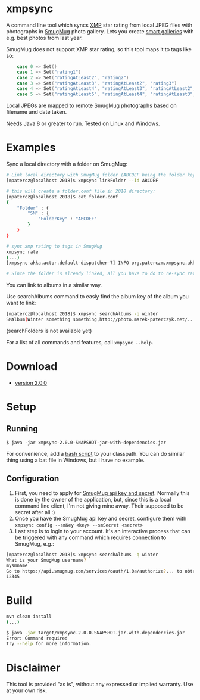 # xmpsync

A command line tool which syncs [XMP](https://en.wikipedia.org/wiki/Extensible_Metadata_Platform) star rating from local JPEG files with photographs in [SmugMug](https://www.smugmug.com/about) photo gallery. Lets you create [smart galleries](http://help.smugmug.com/customer/portal/articles/93308-what-are-smart-galleries-gather-photos-based-on-keywords-) with e.g. best photos from last year.

SmugMug does not support XMP star rating, so this tool maps it to tags like so:

```scala
	case 0 => Set()
	case 1 => Set("rating1")
	case 2 => Set("ratingAtLeast2", "rating2")
	case 3 => Set("ratingAtLeast3", "ratingAtLeast2", "rating3")
	case 4 => Set("ratingAtLeast4", "ratingAtLeast3", "ratingAtLeast2", "rating4")
	case 5 => Set("ratingAtLeast5", "ratingAtLeast4", "ratingAtLeast3", "ratingAtLeast2", "rating5")
```

Local JPEGs are mapped to remote SmugMug photographs based on filename and date taken.

Needs Java 8 or greater to run. Tested on Linux and Windows.

# Examples

Sync a local directory with a folder on SmugMug:

```bash
# Link local directory with SmugMug folder (ABCDEF being the folder key):
[mpatercz@localhost 2018]$ xmpsync linkFolder --id ABCDEF

# this will create a folder.conf file in 2018 directory:
[mpatercz@localhost 2018]$ cat folder.conf
{
    "Folder" : {
        "SM" : {
            "FolderKey" : "ABCDEF"
        }
    }
}

# sync xmp rating to tags in SmugMug
xmpsync rate
(...)
[xmpsync-akka.actor.default-dispatcher-7] INFO org.paterczm.xmpsync.akka.Master - Processing of 7 batches complete. 0 batches abandoned due to failures, totalRemoteImages=348, localImagesMatched=345, remoteImagesUpdated=0

# Since the folder is already linked, all you have to do to re-sync rating is to call xmpsync rate

```

You can link to albums in a similar way.

Use searchAlbums command to easly find the album key of the album you want to link:

```bash
[mpatercz@localhost 2018]$ xmpsync searchAlbums -q winter
SMAlbum(Winter something something,http://photo.marek-paterczyk.net/...,ABCDEF)
```
(searchFolders is not available yet)

For a list of all commands and features, call `xmpsync --help`.

# Download

* [version 2.0.0](http://www.marek-paterczyk.net/index.php?show=download&url=images/java/xmpsync/xmpsync-2.0.0-SNAPSHOT-jar-with-dependencies.jar)

# Setup

## Running

```
$ java -jar xmpsync-2.0.0-SNAPSHOT-jar-with-dependencies.jar
```

For convenience, add a [bash script](etc) to your classpath. You can do similar thing using a bat file in Windows, but I have no example.

## Configuration

1. First, you need to apply for [SmugMug api key and secret](https://api.smugmug.com/api/developer/apply). Normally this is done by the owner of the application, but, since this is a local command line client, I'm not giving mine away. Their supposed to be secret after all :)
2. Once you have the SmugMug api key and secret, configure them with `xmpsync config --smKey <key> --smSecret <secret>`
3. Last step is to login to your account. It's an interactive process that can be triggered with any command which requires connection to SmugMug, e.g.:

```bash
[mpatercz@localhost 2018]$ xmpsync searchAlbums -q winter
What is your SmugMug username?
mysmname
Go to https://api.smugmug.com/services/oauth/1.0a/authorize?... to obtain verifier code. Paste it here and press enter.
12345
```

# Build

```bash
mvn clean install
(...)

$ java -jar target/xmpsync-2.0.0-SNAPSHOT-jar-with-dependencies.jar
Error: Command required
Try --help for more information.
```

# Disclaimer

This tool is provided "as is", without any expressed or implied warranty. Use at your own risk.




